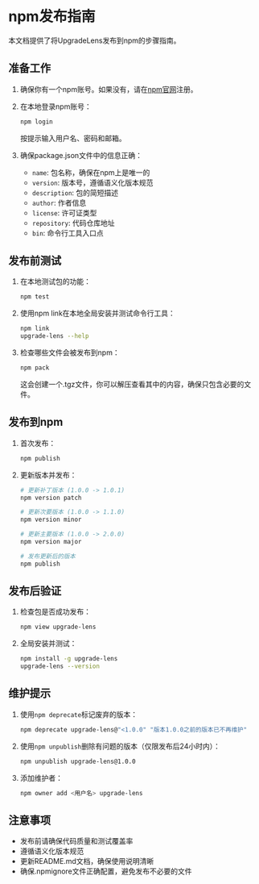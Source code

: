 # npm发布指南

本文档提供了将UpgradeLens发布到npm的步骤指南。

## 准备工作

1. 确保你有一个npm账号。如果没有，请在[npm官网](https://www.npmjs.com/)注册。

2. 在本地登录npm账号：
   ```bash
   npm login
   ```
   按提示输入用户名、密码和邮箱。

3. 确保package.json文件中的信息正确：
   - `name`: 包名称，确保在npm上是唯一的
   - `version`: 版本号，遵循语义化版本规范
   - `description`: 包的简短描述
   - `author`: 作者信息
   - `license`: 许可证类型
   - `repository`: 代码仓库地址
   - `bin`: 命令行工具入口点

## 发布前测试

1. 在本地测试包的功能：
   ```bash
   npm test
   ```

2. 使用npm link在本地全局安装并测试命令行工具：
   ```bash
   npm link
   upgrade-lens --help
   ```

3. 检查哪些文件会被发布到npm：
   ```bash
   npm pack
   ```
   这会创建一个.tgz文件，你可以解压查看其中的内容，确保只包含必要的文件。

## 发布到npm

1. 首次发布：
   ```bash
   npm publish
   ```

2. 更新版本并发布：
   ```bash
   # 更新补丁版本 (1.0.0 -> 1.0.1)
   npm version patch
   
   # 更新次要版本 (1.0.0 -> 1.1.0)
   npm version minor
   
   # 更新主要版本 (1.0.0 -> 2.0.0)
   npm version major
   
   # 发布更新后的版本
   npm publish
   ```

## 发布后验证

1. 检查包是否成功发布：
   ```bash
   npm view upgrade-lens
   ```

2. 全局安装并测试：
   ```bash
   npm install -g upgrade-lens
   upgrade-lens --version
   ```

## 维护提示

1. 使用`npm deprecate`标记废弃的版本：
   ```bash
   npm deprecate upgrade-lens@"<1.0.0" "版本1.0.0之前的版本已不再维护"
   ```

2. 使用`npm unpublish`删除有问题的版本（仅限发布后24小时内）：
   ```bash
   npm unpublish upgrade-lens@1.0.0
   ```

3. 添加维护者：
   ```bash
   npm owner add <用户名> upgrade-lens
   ```

## 注意事项

- 发布前请确保代码质量和测试覆盖率
- 遵循语义化版本规范
- 更新README.md文档，确保使用说明清晰
- 确保.npmignore文件正确配置，避免发布不必要的文件